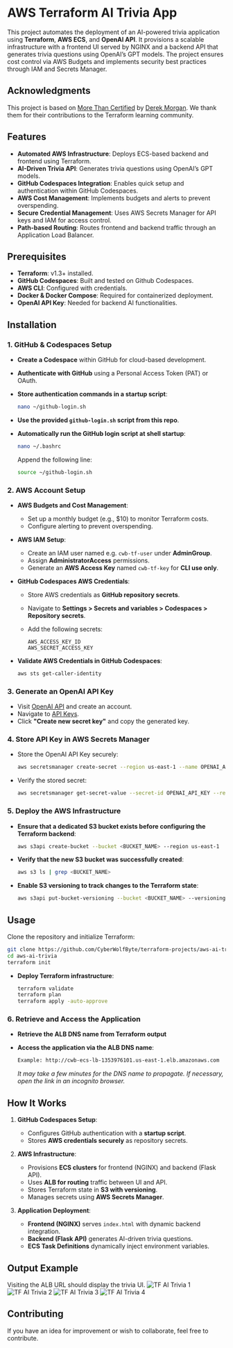 # AWS Terraform AI Trivia App

This project automates the deployment of an AI-powered trivia application using **Terraform**, **AWS ECS**, and **OpenAI API**. It provisions a scalable infrastructure with a frontend UI served by NGINX and a backend API that generates trivia questions using OpenAI’s GPT models. The project ensures cost control via AWS Budgets and implements security best practices through IAM and Secrets Manager.

## Acknowledgments

This project is based on [More Than Certified](https://github.com/morethancertified) by [Derek Morgan](https://github.com/mtcderek). We thank them for their contributions to the Terraform learning community.

## Features
- **Automated AWS Infrastructure**: Deploys ECS-based backend and frontend using Terraform.
- **AI-Driven Trivia API**: Generates trivia questions using OpenAI’s GPT models.
- **GitHub Codespaces Integration**: Enables quick setup and authentication within GitHub Codespaces.
- **AWS Cost Management**: Implements budgets and alerts to prevent overspending.
- **Secure Credential Management**: Uses AWS Secrets Manager for API keys and IAM for access control.
- **Path-based Routing**: Routes frontend and backend traffic through an Application Load Balancer.

## Prerequisites
- **Terraform**: v1.3+ installed.
- **GitHub Codespaces**: Built and tested on Github Codespaces.
- **AWS CLI**: Configured with credentials.
- **Docker & Docker Compose**: Required for containerized deployment.
- **OpenAI API Key**: Needed for backend AI functionalities.

## Installation
### 1. GitHub & Codespaces Setup
- **Create a Codespace** within GitHub for cloud-based development.
- **Authenticate with GitHub** using a Personal Access Token (PAT) or OAuth.
- **Store authentication commands in a startup script**:

  ```bash
  nano ~/github-login.sh
  ```

- **Use the provided `github-login.sh` script from this repo**.
- **Automatically run the GitHub login script at shell startup**:

  ```bash
  nano ~/.bashrc
  ```

  Append the following line:

  ```bash
  source ~/github-login.sh
  ```

### 2. AWS Account Setup
- **AWS Budgets and Cost Management**:
  - Set up a monthly budget (e.g., $10) to monitor Terraform costs.
  - Configure alerting to prevent overspending.

- **AWS IAM Setup**:
  - Create an IAM user named e.g. `cwb-tf-user` under **AdminGroup**.
  - Assign **AdministratorAccess** permissions.
  - Generate an **AWS Access Key** named `cwb-tf-key` for **CLI use only**.

- **GitHub Codespaces AWS Credentials**:
  - Store AWS credentials as **GitHub repository secrets**.
  - Navigate to **Settings > Secrets and variables > Codespaces > Repository secrets**.
  - Add the following secrets:

    ```text
    AWS_ACCESS_KEY_ID
    AWS_SECRET_ACCESS_KEY
    ```

- **Validate AWS Credentials in GitHub Codespaces**:

  ```bash
  aws sts get-caller-identity
  ```

### 3. Generate an OpenAI API Key

- Visit [OpenAI API](https://platform.openai.com/signup/) and create an account.
- Navigate to [API Keys](https://platform.openai.com/api-keys/).
- Click **"Create new secret key"** and copy the generated key.

### 4. Store API Key in AWS Secrets Manager

- Store the OpenAI API Key securely:

  ```bash
  aws secretsmanager create-secret --region us-east-1 --name OPENAI_API_KEY --secret-string "<OPEN_AI_API_KEY>"
  ```

- Verify the stored secret:

  ```bash
  aws secretsmanager get-secret-value --secret-id OPENAI_API_KEY --region us-east-1
  ```

### 5. Deploy the AWS Infrastructure

- **Ensure that a dedicated S3 bucket exists before configuring the Terraform backend**:

  ```bash
  aws s3api create-bucket --bucket <BUCKET_NAME> --region us-east-1
  ```

- **Verify that the new S3 bucket was successfully created**:

  ```bash
  aws s3 ls | grep <BUCKET_NAME>
  ```

- **Enable S3 versioning to track changes to the Terraform state**:

  ```bash
  aws s3api put-bucket-versioning --bucket <BUCKET_NAME> --versioning-configuration Status=Enabled
  ```

## Usage

Clone the repository and initialize Terraform:

```bash
git clone https://github.com/CyberWolfByte/terraform-projects/aws-ai-trivia.git
cd aws-ai-trivia
terraform init
```

- **Deploy Terraform infrastructure**:

  ```bash
  terraform validate
  terraform plan
  terraform apply -auto-approve
  ```

### 6. Retrieve and Access the Application

- **Retrieve the ALB DNS name from Terraform output**

- **Access the application via the ALB DNS name**:

  ```bash
  Example: http://cwb-ecs-lb-1353976101.us-east-1.elb.amazonaws.com
  ```

  *It may take a few minutes for the DNS name to propagate. If necessary, open the link in an incognito browser.*

## How It Works

1. **GitHub Codespaces Setup**:
   - Configures GitHub authentication with a **startup script**.
   - Stores **AWS credentials securely** as repository secrets.

2. **AWS Infrastructure**:
   - Provisions **ECS clusters** for frontend (NGINX) and backend (Flask API).
   - Uses **ALB for routing** traffic between UI and API.
   - Stores Terraform state in **S3 with versioning**.
   - Manages secrets using **AWS Secrets Manager**.

3. **Application Deployment**:
   - **Frontend (NGINX)** serves `index.html` with dynamic backend integration.
   - **Backend (Flask API)** generates AI-driven trivia questions.
   - **ECS Task Definitions** dynamically inject environment variables.

## Output Example

Visiting the ALB URL should display the trivia UI.
![TF AI Trivia 1](/images/aws_tf_ai_trivia_1.png)
![TF AI Trivia 2](/images/aws_tf_ai_trivia_2.png)
![TF AI Trivia 3](/images/aws_tf_ai_trivia_3.png)
![TF AI Trivia 4](/images/aws_tf_ai_trivia_4.png)

## Contributing

If you have an idea for improvement or wish to collaborate, feel free to contribute.

